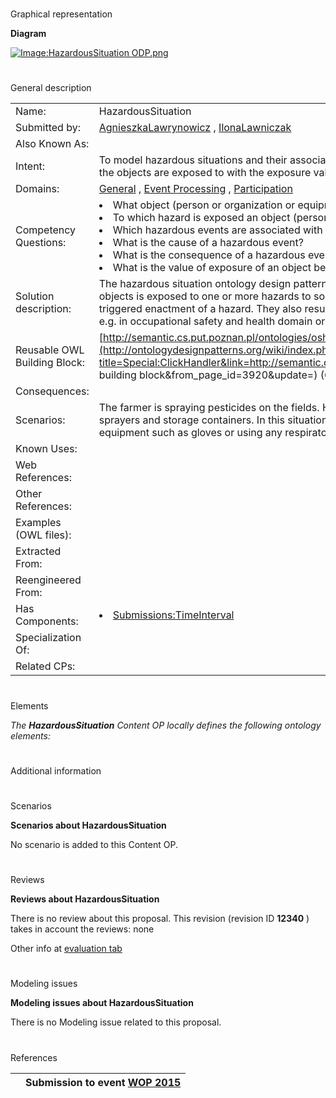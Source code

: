 # 

 Graphical representation



__Diagram__ 





[![Image:HazardousSituation ODP.png](../images/9/91/HazardousSituation_ODP.png)](../Image/HazardousSituation_ODP.png "Image:HazardousSituation ODP.png")





# 

 General description




|  |  |
| --- | --- |
|  Name:  |  HazardousSituation  |
|  Submitted by:  | [AgnieszkaLawrynowicz](../User/AgnieszkaLawrynowicz "User:AgnieszkaLawrynowicz")  , [IlonaLawniczak](http://ontologydesignpatterns.org/wiki/index.php?title=User:IlonaLawniczak&action=edit&redlink=1 "User:IlonaLawniczak (not yet written)")  |
|  Also Known As:  |  |
|  Intent:  |  To model hazardous situations and their associated hazardous events with events' participating objects and the hazards the objects are exposed to with the exposure value.  |
|  Domains:  | [General](../Community/General "Community:General")  , [Event Processing](../Community/Event_Processing "Community:Event Processing")  , [Participation](../Community/Participation "Community:Participation")  |
|  Competency Questions:  | <li>       What object (person or organization or equipment etc.) is exposed to a hazard?      </li><li>       To which hazard is exposed an object (person or organization or  equipment etc.)?      </li><li>       Which hazardous events are associated with a hazardous situation?      </li><li>       What is the cause of a hazardous event?      </li><li>       What is the consequence of a hazardous event?      </li><li>       What is the value of exposure of an object being exposed to a hazard?      </li> |
|  Solution description:  |  The hazardous situation ontology design pattern provides a building block for modelling situations where one or more objects is exposed to one or more hazards to some extent (exposure value). Such situations have some cause that triggered enactment of a hazard. They also result in some consequences.  Hazardous situations appear across domains, e.g. in occupational safety and health domain or other domains that require risk assesement.  |
|  Reusable OWL Building Block:  | [http://semantic.cs.put.poznan.pl/ontologies/oshdo/HazardousSituation.owl](http://ontologydesignpatterns.org/wiki/index.php?title=Special:ClickHandler&link=http://semantic.cs.put.poznan.pl/ontologies/oshdo/HazardousSituation.owl&message=OWL building block&from_page_id=3920&update=)  (680)  |
|  Consequences:  |  |
|  Scenarios:  |  The farmer is spraying pesticides on the fields. He asked a student working on a farm for help in carrying pesticide sprayers and storage containers. In this situation, neither the farmer nor the student is wearing any personal protective equipment such as gloves or using any respirators. After 4 hours of spraying, the student developed skin irritation.  |
|  Known Uses:  |  |
|  Web References:  |  |
|  Other References:  |  |
|  Examples (OWL files):  |  |
|  Extracted From:  |  |
|  Reengineered From:  |  |
|  Has Components:  | <li><a href="Submissions%253ATimeInterval.html" title="Submissions:TimeInterval">        Submissions:TimeInterval       </a></li> |
|  Specialization Of:  |  |
|  Related CPs:  |  |



  





# 

 Elements



_The
 __HazardousSituation__ 
 Content OP locally defines the following ontology elements:_ 




# 

 Additional information



# 

 Scenarios




__Scenarios about HazardousSituation__ 


 No scenario is added to this Content OP.
 




# 

 Reviews




__Reviews about HazardousSituation__ 


 There is no review about this proposal.
This revision (revision ID
 __12340__ 
 ) takes in account the reviews: none
 



 Other info at
 [evaluation tab](http://ontologydesignpatterns.org/wiki/index.php?title=Submissions:HazardousSituation&action=evaluation "http://ontologydesignpatterns.org/wiki/index.php?title=Submissions:HazardousSituation&action=evaluation") 





  





# 

 Modeling issues




__Modeling issues about HazardousSituation__ 


 There is no Modeling issue related to this proposal.
 




  





# 

 References



  






|  |  Submission to event [WOP 2015](http://ontologydesignpatterns.org/wiki/index.php?title=WOP_2015&action=edit&redlink=1 "WOP 2015 (not yet written)")  |
| --- | --- |